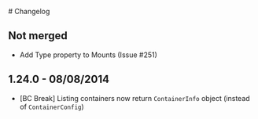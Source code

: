 # Changelog

## Not merged

 - Add Type property to Mounts (Issue #251)

## 1.24.0 - 08/08/2014

 - [BC Break] Listing containers now return `ContainerInfo` object (instead of `ContainerConfig`)
